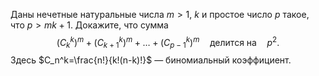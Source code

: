 Даны нечетные натуральные числа $m > 1$, $k$ и простое число $p$ такое, что $p > mk+1$. Докажите, что сумма
$$
(C_k^k)^m+(C_{k+1}^k)^m+ \ldots +(C_{p-1}^k)^m  \quad \text{делится на} \quad p^2.
$$
Здесь $C_n^k=\frac{n!}{k!(n-k)!}$ — биномиальный коэффициент.
